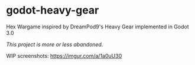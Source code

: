 # godot-heavy-gear
Hex Wargame inspired by DreamPod9's Heavy Gear implemented in Godot 3.0

*This project is more or less abandoned.*

WIP screenshots: https://imgur.com/a/1a0uU30
